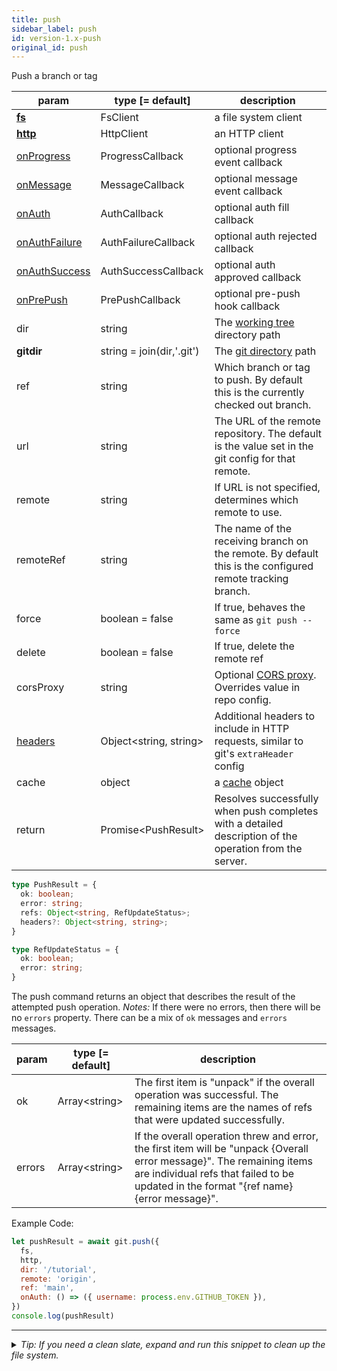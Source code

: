 ```yaml
---
title: push
sidebar_label: push
id: version-1.x-push
original_id: push
---
```


Push a branch or tag

| param                            | type [= default]          | description                                                                                                |
| -------------------------------- | ------------------------- | ---------------------------------------------------------------------------------------------------------- |
| [**fs**](./fs)                   | FsClient                  | a file system client                                                                                       |
| [**http**](./http)               | HttpClient                | an HTTP client                                                                                             |
| [onProgress](./onProgress)       | ProgressCallback          | optional progress event callback                                                                           |
| [onMessage](./onMessage)         | MessageCallback           | optional message event callback                                                                            |
| [onAuth](./onAuth)               | AuthCallback              | optional auth fill callback                                                                                |
| [onAuthFailure](./onAuthFailure) | AuthFailureCallback       | optional auth rejected callback                                                                            |
| [onAuthSuccess](./onAuthSuccess) | AuthSuccessCallback       | optional auth approved callback                                                                            |
| [onPrePush](./onPrePush)         | PrePushCallback           | optional pre-push hook callback                                                                            |
| dir                              | string                    | The [working tree](dir-vs-gitdir.md) directory path                                                        |
| **gitdir**                       | string = join(dir,'.git') | The [git directory](dir-vs-gitdir.md) path                                                                 |
| ref                              | string                    | Which branch or tag to push. By default this is the currently checked out branch.                          |
| url                              | string                    | The URL of the remote repository. The default is the value set in the git config for that remote.          |
| remote                           | string                    | If URL is not specified, determines which remote to use.                                                   |
| remoteRef                        | string                    | The name of the receiving branch on the remote. By default this is the configured remote tracking branch.  |
| force                            | boolean = false           | If true, behaves the same as `git push --force`                                                            |
| delete                           | boolean = false           | If true, delete the remote ref                                                                             |
| corsProxy                        | string                    | Optional [CORS proxy](https://www.npmjs.com/%40isomorphic-git/cors-proxy). Overrides value in repo config. |
| [headers](./headers)             | Object\<string, string\>  | Additional headers to include in HTTP requests, similar to git's `extraHeader` config                      |
| cache                            | object                    | a [cache](cache.md) object                                                                                 |
| return                           | Promise\<PushResult\>     | Resolves successfully when push completes with a detailed description of the operation from the server.    |

```ts
type PushResult = {
  ok: boolean;
  error: string;
  refs: Object<string, RefUpdateStatus>;
  headers?: Object<string, string>;
}
```

```ts
type RefUpdateStatus = {
  ok: boolean;
  error: string;
}
```

The push command returns an object that describes the result of the attempted push operation.
*Notes:* If there were no errors, then there will be no `errors` property. There can be a mix of `ok` messages and `errors` messages.

| param  | type [= default] | description                                                                                                                                                                                                      |
| ------ | ---------------- | ---------------------------------------------------------------------------------------------------------------------------------------------------------------------------------------------------------------- |
| ok     | Array\<string\>  | The first item is "unpack" if the overall operation was successful. The remaining items are the names of refs that were updated successfully.                                                                    |
| errors | Array\<string\>  | If the overall operation threw and error, the first item will be "unpack {Overall error message}". The remaining items are individual refs that failed to be updated in the format "{ref name} {error message}". |

Example Code:

```js live
let pushResult = await git.push({
  fs,
  http,
  dir: '/tutorial',
  remote: 'origin',
  ref: 'main',
  onAuth: () => ({ username: process.env.GITHUB_TOKEN }),
})
console.log(pushResult)
```


---

<details>
<summary><i>Tip: If you need a clean slate, expand and run this snippet to clean up the file system.</i></summary>

```js live
window.fs = new LightningFS('fs', { wipe: true })
window.pfs = window.fs.promises
console.log('done')
```
</details>

<script>
(function rewriteEditLink() {
  const el = document.querySelector('a.edit-page-link.button');
  if (el) {
    el.href = 'https://github.com/isomorphic-git/isomorphic-git/edit/main/src/api/push.js';
  }
})();
</script>